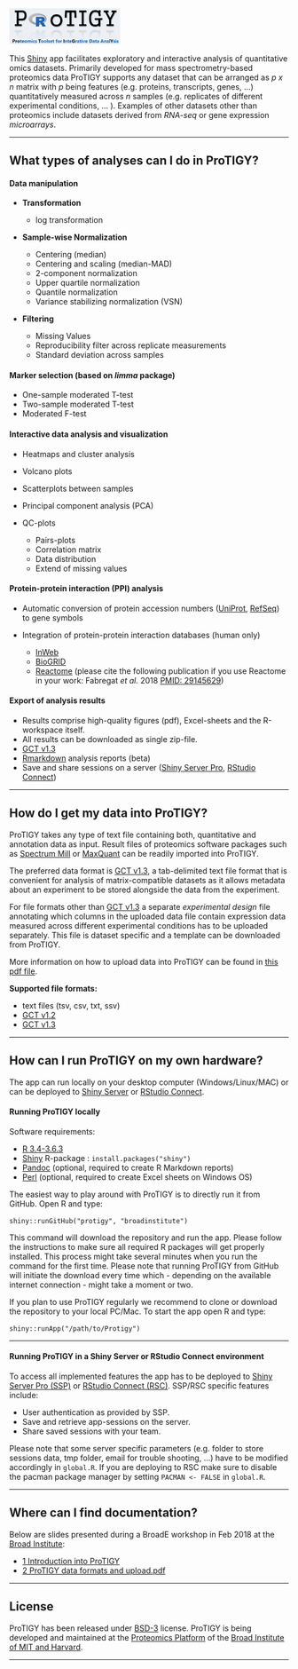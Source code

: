 <img src="www/logo_v4.png" alt="Drawing" style="width: 200px;"/>

This [Shiny](https://shiny.rstudio.com/) app facilitates exploratory and interactive analysis of quantitative omics datasets. Primarily developed for mass spectrometry-based proteomics data ProTIGY supports any dataset that can be arranged as *p x n* matrix with *p* being features (e.g. proteins, transcripts, genes, ...) quantitatively measured across *n* samples (e.g. replicates of different experimental conditions, ... ). Examples of other datasets other than proteomics include datasets derived from *RNA-seq* or gene expression *microarrays*.

------------------------------------------------------------------------

## What types of analyses can I do in ProTIGY?

#### Data manipulation

-   **Transformation**

    -   log transformation

-   **Sample-wise Normalization**

    -   Centering (median)
    -   Centering and scaling (median-MAD)
    -   2-component normalization
    -   Upper quartile normalization
    -   Quantile normalization
    -   Variance stabilizing normalization (VSN)

-   **Filtering**

    -   Missing Values
    -   Reproducibility filter across replicate measurements
    -   Standard deviation across samples

#### Marker selection (based on *limma* package)

-   One-sample moderated T-test
-   Two-sample moderated T-test
-   Moderated F-test

#### Interactive data analysis and visualization

-   Heatmaps and cluster analysis

-   Volcano plots

-   Scatterplots between samples

-   Principal component analysis (PCA)

-   QC-plots

    -   Pairs-plots
    -   Correlation matrix
    -   Data distribution
    -   Extend of missing values

#### Protein-protein interaction (PPI) analysis

-   Automatic conversion of protein accession numbers ([UniProt](https://www.uniprot.org/), [RefSeq](https://www.ncbi.nlm.nih.gov/refseq/)) to gene symbols

-   Integration of protein-protein interaction databases (human only)

    -   [InWeb](https://www.ncbi.nlm.nih.gov/pmc/articles/PMC5839635/)
    -   [BioGRID](https://thebiogrid.org/)
    -   [Reactome](https://reactome.org/) (please cite the following publication if you use Reactome in your work: Fabregat *et al.* 2018 [PMID: 29145629](https://www.ncbi.nlm.nih.gov/pubmed/29145629))

#### Export of analysis results

-   Results comprise high-quality figures (pdf), Excel-sheets and the R-workspace itself.
-   All results can be downloaded as single zip-file.
-   [GCT v1.3](https://clue.io/connectopedia/gct_format)
-   [Rmarkdown](https://rmarkdown.rstudio.com/) analysis reports (beta)
-   Save and share sessions on a server ([Shiny Server Pro](https://www.rstudio.com/products/shiny-server-pro/), [RStudio Connect](https://www.rstudio.com/products/connect/))

------------------------------------------------------------------------

## How do I get my data into ProTIGY?

ProTIGY takes any type of text file containing both, quantitative and annotation data as input. Result files of proteomics software packages such as [Spectrum Mill](https://www.agilent.com/en/products/software-informatics/masshunter-suite/masshunter-for-life-science-research/spectrum-mill) or [MaxQuant](https://www.biochem.mpg.de/5111795/maxquant) can be readily imported into ProTIGY.

The preferred data format is [GCT v1.3](https://clue.io/connectopedia/gct_format), a tab-delimited text file format that is convenient for analysis of matrix-compatible datasets as it allows metadata about an experiment to be stored alongside the data from the experiment.

For file formats other than [GCT v1.3](https://clue.io/connectopedia/gct_format) a separate *experimental design* file annotating which columns in the uploaded data file contain expression data measured across different experimental conditions has to be uploaded separately. This file is dataset specific and a template can be downloaded from ProTIGY.

More information on how to upload data into ProTIGY can be found in [this pdf file](https://github.com/broadinstitute/protigy/blob/master/docs/2_Protigy_data_formats_and_upload.pdf).

**Supported file formats:**

-   text files (tsv, csv, txt, ssv)
-   [GCT v1.2](https://software.broadinstitute.org/cancer/software/gsea/wiki/index.php/Data_formats#GCT:_Gene_Cluster_Text_file_format_.28.2A.gct.29)
-   [GCT v1.3](https://clue.io/connectopedia/gct_format)

------------------------------------------------------------------------

## How can I run ProTIGY on my own hardware?

The app can run locally on your desktop computer (Windows/Linux/MAC) or can be deployed to [Shiny Server](https://www.rstudio.com/products/shiny/shiny-server/) or [RStudio Connect](https://www.rstudio.com/products/connect/).

#### Running ProTIGY locally

Software requirements:

-   [R 3.4-3.6.3](https://cran.r-project.org/)
-   [Shiny](https://shiny.rstudio.com/) R-package : `install.packages("shiny")`
-   [Pandoc](https://github.com/jgm/pandoc/releases/tag/2.1.1) (optional, required to create R Markdown reports)
-   [Perl](http://strawberryperl.com) (optional, required to create Excel sheets on Windows OS)

The easiest way to play around with ProTIGY is to directly run it from GitHub. Open R and type:

```{r}
shiny::runGitHub("protigy", "broadinstitute")
```

This command will download the repository and run the app. Please follow the instructions to make sure all required R packages will get properly installed. This process might take several minutes when you run the command for the first time. Please note that running ProTIGY from GitHub will initiate the download every time which - depending on the available internet connection - might take a moment or two.

If you plan to use ProTIGY regularly we recommend to clone or download the repository to your local PC/Mac. To start the app open R and type:

```{r}
shiny::runApp("/path/to/Protigy")
```

------------------------------------------------------------------------

#### Running ProTIGY in a Shiny Server or RStudio Connect environment

To access all implemented features the app has to be deployed to [Shiny Server Pro (SSP)](https://www.rstudio.com/products/shiny-server-pro/) or [RStudio Connect (RSC)](https://www.rstudio.com/products/connect/). SSP/RSC specific features include:

-   User authentication as provided by SSP.
-   Save and retrieve app-sessions on the server.
-   Share saved sessions with your team.

Please note that some server specific parameters (e.g. folder to store sessions data, tmp folder, email for trouble shooting, ...) have to be modified accordingly in `global.R`. If you are deploying to RSC make sure to disable the pacman package manager by setting `PACMAN <- FALSE` in `global.R`.

------------------------------------------------------------------------

## Where can I find documentation?

Below are slides presented during a BroadE workshop in Feb 2018 at the [Broad Institute](https://www.broadinstitute.org/):

-   [1 Introduction into ProTIGY](https://github.com/broadinstitute/protigy/blob/master/docs/1_Introduction_into_Protigy.pdf)
-   [2 ProTIGY data formats and upload.pdf](https://github.com/broadinstitute/protigy/blob/master/docs/2_Protigy_data_formats_and_upload.pdf)

------------------------------------------------------------------------

## License

ProTIGY has been released under [BSD-3](https://github.com/broadinstitute/protigy/blob/master/LICENSE.md) license. ProTIGY is being developed and maintained at the [Proteomics Platform](https://www.broadinstitute.org/proteomics) of the [Broad Institute of MIT and Harvard](https://www.broadinstitute.org/).

------------------------------------------------------------------------
